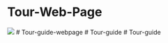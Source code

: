 # Tour-Web-Page

<img src="/Screen Recording 2023-10-28 at 12.26.10 PM.gif">
# Tour-guide-webpage
# Tour-guide
# Tour-guide
